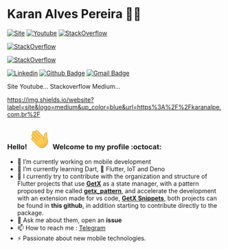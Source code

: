 # Karan Alves Pereira :man_technologist:

[![Site](https://img.shields.io/badge/Blog-blue.svg?style=flat-square&logo=wordpress)](https://karanalpe.com.br)
[![Youtube](https://img.shields.io/badge/Youtube-red.svg?style=flat-square&logo=youtube)](https://www.youtube.com/c/karanalpe)
[![StackOverflow](https://img.shields.io/badge/stack-overflow?label=Stack%20Overflow&logo=stackoverflow&style=flat-square&url=https%3A%2F%2Fpt.stackoverflow.com%2Fusers%2F39018%2Fkaranalpe%3Ftab%3Dprofile)](https://pt.stackoverflow.com/users/39018/karanalpe?tab=profile)



[![StackOverflow](https://img.shields.io/twitter/url?label=Stack%20Overflow&logo=stackoverflow&style=flat-square&url=https%3A%2F%2Fpt.stackoverflow.com%2Fusers%2F39018%2Fkaranalpe%3Ftab%3Dprofile)](https://pt.stackoverflow.com/users/39018/karanalpe?tab=profile)

[![StackOverflow](https://img.shields.io/StackOverflow/?style=flat-square&logo=stack-overflow)](https://pt.stackoverflow.com/users/39018/karanalpe?tab=profile)

[![Linkedin](https://img.shields.io/badge/-LinkedIn-blue?style=flat-square&logo=Linkedin&link=https://www.linkedin.com/in/karanalpe/)](https://www.linkedin.com/in/karanalpe/)
[![Github Badge](https://img.shields.io/badge/-Github-000?style=flat-square&logo=Github&logoColor=white&link=https://github.com/karanalpe)](https://github.com/karanalpe)
[![Gmail Badge](https://img.shields.io/badge/-Gmail-c14438?style=flat-square&logo=Gmail&logoColor=white&link=mailto:karanalpe@gmail.com)](mailto:karanalpe@gmail.com)


Site
Youtube...
Stackoverflow
Medium...

https://img.shields.io/website?label=site&logo=medium&up_color=blue&url=https%3A%2F%2Fkaranalpe.com.br%2F

### Hello! <img style="margin: 0 auto" src="https://github.com/ABSphreak/ABSphreak/blob/master/gifs/Hi.gif" height="50"> Welcome to my profile :octocat:

- 🔭 I’m currently working on mobile development
- 🌱 I’m currently learning Dart, 💙 Flutter, IoT and Deno
- 👯 I currently try to contribute with the organization and structure of Flutter projects that use [**GetX**](https://pub.dev/packages/get) as a state manager, with a pattern proposed by me called [**getx_pattern**](https://kauemurakami.github.io/getx_pattern), and accelerate the development with an extension made for vs code, [**GetX Snippets**](https://marketplace.visualstudio.com/items?itemName=get-snippets.get-snippets), both projects can be found in **this github**, in addition starting to contribute directly to the package.
- 💬 Ask me about them, open an **issue**
- 📫 How to reach me : [Telegram](https://t.me/kauemurakami)
- ⚡ Passionate about new mobile technologies.
